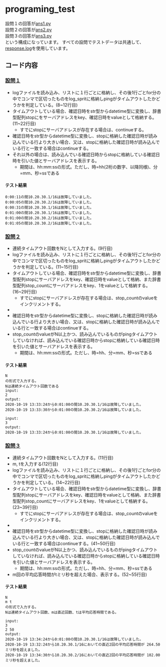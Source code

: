 # programing_test

設問１の回答が[ans1.py](ans1.py)<br>
設問２の回答が[ans2.py](ans2.py)<br>
設問３の回答が[ans3.py](ans3.py)<br>
という構成になっています。
すべての設問でテストデータは共通して、[response.log](response.log)を使用しています。
## コード内容
### [設問１](ans1.py)
- logファイルを読み込み、リストに１行ごとに格納し、その後1行ごとfor分の中でコンマで区切ったものをlog_spritに格納しpingがタイムアウトしたかどうかを判定している。(8~12行目)
- タイムアウトしている場合、確認日時をstr型からdatetime型に変換し、辞書型配列stopにをサーバアドレスをkey、確認日時をvalueとして格納する。(11~22行目)
    - すでにstopにサーバアドレスが存在する場合は、continueする。
- 確認日時をstr型からdatetime型に変換し、stopに格納した確認日時が読み込んでいる行より大きい場合、又は、stopに格納した確認日時が読み込んでいる行と一致する場合はcontinueする。
- それ以外の場合は、読み込んでいる確認日時からstopに格納している確認日時を引いた値とサーバアドレスを表示する。
    - 期間は、hh:mm:ssの形式。ただし、時=hh(2桁の数字、以降同様)、分=mm、秒=ssである

#### テスト結果
~~~
0:00:11の間10.20.30.1/16は故障していました。
0:00:05の間10.20.30.2/16は故障していました。
0:00:31の間10.20.30.1/16は故障していました。
0:01:00の間10.20.30.1/16は故障していました。
0:01:00の間10.20.30.2/16は故障していました。
0:01:05の間10.20.30.2/16は故障していました。
~~~

### [設問２](ans2.py)
- 連続タイムアウト回数をNとして入力する。(9行目)
- logファイルを読み込み、リストに１行ごとに格納し、その後1行ごとfor分の中でコンマで区切ったものをlog_spritに格納しpingがタイムアウトしたかどうかを判定している。(11~15行目)
- タイムアウトしている場合、確認日時をstr型からdatetime型に変換し、辞書型配列stopにサーバアドレスをkey、確認日時をvalueとして格納、また辞書型配列stop_countにサーバアドレスをkey、1をvalueとして格納する。(16~29行目)
    - すでにstopにサーバアドレスが存在する場合は、stop_countのvalueをインクリメントする。
- 
- 確認日時をstr型からdatetime型に変換し、stopに格納した確認日時が読み込んでいる行より大きい場合、又は、stopに格納した確認日時が読み込んでいる行と一致する場合はcontinueする。
- stop_countのvalueがN以上かつ、読み込んでいるものがpingタイムアウトしていなければ、読み込んでいる確認日時からstopに格納している確認日時を引いた値とサーバアドレスを表示する。
    - 期間は、hh:mm:ssの形式。ただし、時=hh、分=mm、秒=ssである

#### テスト結果
~~~
N
の形式で入力する。
Nは連続タイムアウト回数である
input: 
2
output: 
2020-10-19 13:33:24から0:01:00の間10.20.30.1/16は故障していました。
2020-10-19 13:33:30から0:01:00の間10.20.30.2/16は故障していました。

input:
3
output:
2020-10-19 13:33:24から0:01:00の間10.20.30.1/16は故障していました。
~~~

### [設問３](ans3.py)
- 連続タイムアウト回数をNとして入力する。(11行目)
- m, tを入力する(12行目)
- logファイルを読み込み、リストに１行ごとに格納し、その後1行ごとfor分の中でコンマで区切ったものをlog_spritに格納しpingがタイムアウトしたかどうかを判定している。(14~22行目)
- タイムアウトしている場合、確認日時をstr型からdatetime型に変換し、辞書型配列stopにサーバアドレスをkey、確認日時をvalueとして格納、また辞書型配列stop_countにサーバアドレスをkey、1をvalueとして格納する。(23~39行目)
    - すでにstopにサーバアドレスが存在する場合は、stop_countのvalueをインクリメントする。
- 
- 確認日時をstr型からdatetime型に変換し、stopに格納した確認日時が読み込んでいる行より大きい場合、又は、stopに格納した確認日時が読み込んでいる行と一致する場合はcontinueする。(41~50行目)
- stop_countのvalueがN以上かつ、読み込んでいるものがpingタイムアウトしていなければ、読み込んでいる確認日時からstopに格納している確認日時を引いた値とサーバアドレスを表示する。
    - 期間は、hh:mm:ssの形式。ただし、時=hh、分=mm、秒=ssである
- m回の平均応答時間がtミリ秒を超えた場合、表示する。(52~55行目)
#### テスト結果
~~~
N
m t
の形式で入力する。
Nは連続タイムアウト回数、mは直近回数、tは平均応答時間である。

input: 
3
2 50
output: 
2020-10-19 13:34:24から0:01:00の間10.20.30.1/16は故障していました。
2020-10-19 13:32:24から10.20.30.1/16においての直近2回の平均応答時間が 264.50ミリ秒を超えました。
2020-10-19 13:34:30から10.20.30.2/16においての直近2回の平均応答時間が 102.00ミリ秒を超えました。
~~~
